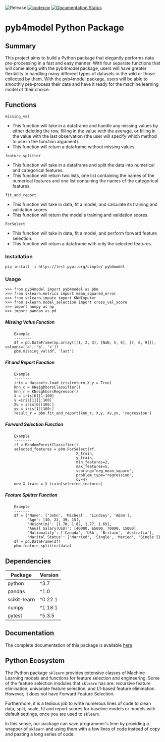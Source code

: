 ![Release](https://github.com/UBC-MDS/pyb4model/workflows/Release/badge.svg?branch=master)
[![codecov](https://codecov.io/gh/UBC-MDS/pyb4model/branch/master/graph/badge.svg)](https://codecov.io/gh/UBC-MDS/pyb4model)
[![Documentation Status](https://readthedocs.org/projects/pyb4model/badge/?version=latest)](https://pyb4model.readthedocs.io/en/latest/?badge=latest)

# pyb4model Python Package

## Summary
This project aims to build a Python package that elegantly performs data pre-processing in a fast and easy manner. With four separate functions that will come along with the pyb4model package, users will have greater flexibility in handling many different types of datasets in the wild or those collected by them. With the pyb4model package, users will be able to smoothly pre-process their data and have it ready for the machine learning model of their choice.

## Functions
`missing_val`
- This function will take in a dataframe and handle any missing values by either deleting the row, filling in the value with the average, or filling in the value with the last observation (the user will specify which method to use in the function argument).
- This function will return a dataframe without missing values.

`feature_splitter`
- This function will take in a dataframe and split the data into numerical and categorical features.
- This function will return two lists, one list containing the names of the numerical features and one list containing the names of the categorical features.

`fit_and_report`
- This function will take in data, fit a model, and calculate its training and validation scores.
- This function will return the model's training and validation scores.

`ForSelect`
- This function will take in data, fit a model, and perform forward feature selection.
- This function will return a dataframe with only the selected features.

### Installation

```
pip install -i https://test.pypi.org/simple/ pyb4model
```

### Usage

```python3
>>> from pyb4model import pyb4model as pbm
>>> from sklearn.metrics import mean_squared_error
>>> from sklearn.impute import KNNImputer
>>> from sklearn.model_selection import cross_val_score
>>> import numpy as np
>>> import pandas as pd
```
##### Missing Value Function

```python3
    Example
    --------
    df = pd.DataFrame(np.array([[1, 2, 3], [NaN, 5, 6], [7, 8, 9]]), columns=['a', 'b', 'c'])
    pbm.missing_val(df, 'last')
```

##### Fit and Report Function
```python3
    Example
    --------
    iris = datasets.load_iris(return_X_y = True)
    knn_c = KNeighborsClassifier()
    knn_r = KNeighborsRegressor()
    X = iris[0][1:100]
    y =iris[1][1:100]
    Xv = iris[0][100:]
    yv = iris[1][100:]
    result_r = pbm.fit_and_report(knn_r, X,y, Xv,yv, 'regression')
```
##### Forward Selection Function
```python3
    Example
    --------
    rf = RandomForestClassifier()
    selected_features = pbm.ForSelect(rf,
                                X_train,
                                y_train,
                                min_features=2,
                                max_features=5,
                                scoring="neg_mean_square",
                                problem_type="regression",
                                cv=4)
    new_X_train = X_train[selected_features]
```
##### Feature Splitter Function
```python3
    Example
    -------
    df = {'Name': ['John', 'Micheal', 'Lindsey', 'Adam'],
          'Age': [40, 22, 39, 15],
          'Height(m)': [1.70, 1.82, 1.77, 1.69],
          'Anual Salary(USD)': [40000, 65000, 70000, 15000],
          'Nationality': ['Canada', 'USA', 'Britain', 'Australia'],
          'Marital Status': ['Married', 'Single', 'Maried', 'Single']}
    df = pd.DataFrame(df)
    pbm.feature_splitter(data)
```
## Dependencies
|Package|Version|
|-------|-------|
|python |^3.7   |
|pandas |^1.0   |
|scikit-learn|^0.22.1|
|numpy  |^1.18.1|
|pytest |^5.3.5 |

## Documentation

The complete documentation of this package is available [here](https://pyb4model.readthedocs.io/en/latest/?badge=latest)
## Python Ecosystem

The Python package `sklearn` provides extensive classes of Machine Learning models and functions for feature selection and engineering. Some of the feature selection modules that `sklearn` has are: recursive feature elimination, univariate feature selection, and L1-based feature elimination. However, it does not have Forward Feature Selection.

Furthermore, it is a tedious job to write numerous lines of code to clean data, split, scale, fit and report scores for baseline models or models with default settings, once you are used to `sklearn`. 

In this sense, our package can save programmer's time by providing a wrapper of `sklearn` and using them with a few lines of code instead of copy and pasting a long series of code.
